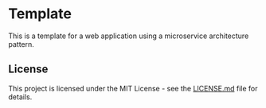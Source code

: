 # Template

This is a template for a web application using a microservice architecture pattern.

## License

This project is licensed under the MIT License - see the [LICENSE.md](LICENSE.md) file for details.


